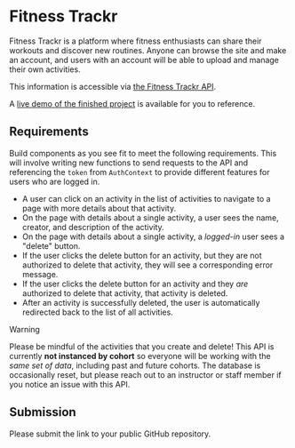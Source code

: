 # Fitness Trackr

Fitness Trackr is a platform where fitness enthusiasts can share their workouts and
discover new routines. Anyone can browse the site and make an account, and users with an
account will be able to upload and manage their own activities.

This information is accessible via [the Fitness Trackr API](https://fitnesstrac-kr.herokuapp.com/).

A [live demo of the finished project](https://fsa-fitness-trackr.netlify.app/) is available for you to reference.

## Requirements

Build components as you see fit to meet the following requirements. This will involve
writing new functions to send requests to the API and referencing the `token` from
`AuthContext` to provide different features for users who are logged in.

- A user can click on an activity in the list of activities to navigate
  to a page with more details about that activity.
- On the page with details about a single activity, a user sees the
  name, creator, and description of the activity.
- On the page with details about a single activity, a _logged-in_ user
  sees a "delete" button.
- If the user clicks the delete button for an activity,
  but they are not authorized to delete that activity,
  they will see a corresponding error message.
- If the user clicks the delete button for an activity and
  they _are_ authorized to delete that activity, that activity is deleted.
- After an activity is successfully deleted, the user is automatically
  redirected back to the list of all activities.

> [!WARNING]
>
> Please be mindful of the activities that you create and delete!
> This API is currently **not instanced by cohort** so everyone will be working
> with the _same set of data_, including past and future cohorts.
> The database is occasionally reset, but please reach out to an instructor or staff
> member if you notice an issue with this API.

## Submission

Please submit the link to your public GitHub repository.
